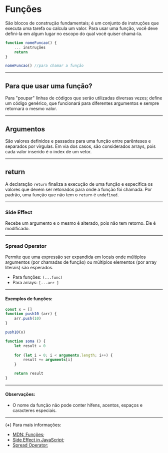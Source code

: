 # Funções

São blocos de construção fundamentais; é um conjunto de instruções que executa uma tarefa ou calcula um valor. Para usar uma função, você deve defini-la em algum lugar no escopo do qual você quiser chamá-la.

```js
function nomeFuncao() {
	... instruções
    return
}

nomeFuncao() //para chamar a função
```

-----

## Para que usar uma função? 
Para "poupar" linhas de códigos que serão utilizadas diversas vezes; define um código genérico, que funcionará para diferentes argumentos e sempre retornará o mesmo valor.

-----

## Argumentos 
São valores definidos e passados para uma função entre parênteses e separados por vírgulas. Em via dos casos, são considerados arrays, pois cada valor inserido é o index de um vetor.  

-----

## return
A declaração `return` finaliza a execução de uma função e especifica os valores que devem ser retonados para onde a função foi chamada.
Por padrão, uma função que não tem o `return` é `undefined`.

----

### Side Effect
Recebe um argumento e o mesmo é alterado, pois não tem retorno. Ele é modificado.

-----


### Spread Operator
Permite que uma expressão ser expandida em locais onde múltiplos argumentos (por chamadas de função) ou múltiplos elementos (por array literais) são esperados.
- Para funções: `(...func)`
- Para arrays: `[...arr ]`

-----

#### Exemplos de funções:
```js
const x = []
function push10 (arr) {
    arr.push(10)
}

push10(x)
```

```js
function soma () {
    let result = 0 
    
    for (let i = 0; i < arguments.length; i++) {
        result += arguments[i]
    }

    return result
}
```
-----

#### Observações: 
- O nome da função não pode conter hífens, acentos, espaços e caracteres especiais.

-----

(**+**) Para mais informações:
- [MDN: Funções](https://developer.mozilla.org/pt-BR/docs/Web/JavaScript/Guide/Fun%C3%A7%C3%B5es);
- [Side Effect in JavaScript](https://davidwalsh.name/preventing-sideeffects-javascript);
- [Spread Operator](https://developer.mozilla.org/pt-BR/docs/Web/JavaScript/Reference/Operators/Spread_operator);